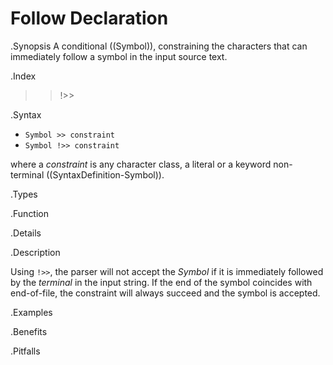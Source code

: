 # Follow Declaration

.Synopsis
A conditional ((Symbol)), constraining the characters that can immediately follow a symbol in the input source text.

.Index
>> !>>

.Syntax

*  `Symbol >> constraint` 
*  `Symbol !>> constraint`


where a _constraint_ is any character class, a literal or a keyword non-terminal ((SyntaxDefinition-Symbol)).

.Types

.Function

.Details

.Description

Using `!>>`, the parser will not accept the _Symbol_ if it is immediately followed by the _terminal_ in the input string. If the end of the symbol coincides with end-of-file, the constraint will always succeed and the symbol is accepted.

.Examples

.Benefits

.Pitfalls

